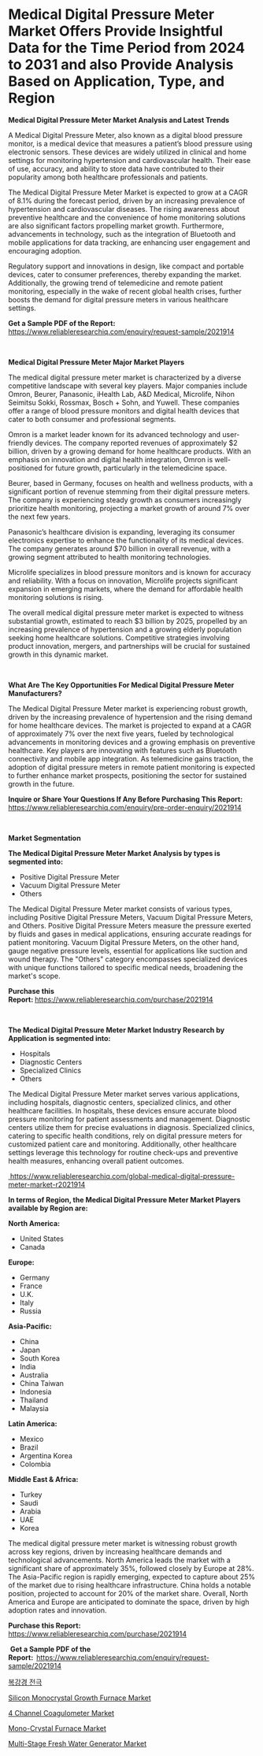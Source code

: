 <p><h1>Medical Digital Pressure Meter Market Offers Provide Insightful Data for the Time Period from 2024 to 2031 and also Provide Analysis Based on Application, Type, and Region</h1></p><p><strong>Medical Digital Pressure Meter Market Analysis and Latest Trends</strong></p>
<p><p>A Medical Digital Pressure Meter, also known as a digital blood pressure monitor, is a medical device that measures a patient’s blood pressure using electronic sensors. These devices are widely utilized in clinical and home settings for monitoring hypertension and cardiovascular health. Their ease of use, accuracy, and ability to store data have contributed to their popularity among both healthcare professionals and patients.</p><p>The Medical Digital Pressure Meter Market is expected to grow at a CAGR of 8.1% during the forecast period, driven by an increasing prevalence of hypertension and cardiovascular diseases. The rising awareness about preventive healthcare and the convenience of home monitoring solutions are also significant factors propelling market growth. Furthermore, advancements in technology, such as the integration of Bluetooth and mobile applications for data tracking, are enhancing user engagement and encouraging adoption. </p><p>Regulatory support and innovations in design, like compact and portable devices, cater to consumer preferences, thereby expanding the market. Additionally, the growing trend of telemedicine and remote patient monitoring, especially in the wake of recent global health crises, further boosts the demand for digital pressure meters in various healthcare settings.</p></p>
<p><strong>Get a Sample PDF of the Report:&nbsp;</strong> <a href="https://www.reliableresearchiq.com/enquiry/request-sample/2021914?utm_campaign=99&utm_medium=2&utm_source=Github&utm_content=ia&utm_term=28102024&utm_id=medical-digital-pressure-meter">https://www.reliableresearchiq.com/enquiry/request-sample/2021914</a></p>
<p>&nbsp;</p>
<p><strong>Medical Digital Pressure Meter Major Market Players</strong></p>
<p><p>The medical digital pressure meter market is characterized by a diverse competitive landscape with several key players. Major companies include Omron, Beurer, Panasonic, iHealth Lab, A&D Medical, Microlife, Nihon Seimitsu Sokki, Rossmax, Bosch + Sohn, and Yuwell. These companies offer a range of blood pressure monitors and digital health devices that cater to both consumer and professional segments.</p><p>Omron is a market leader known for its advanced technology and user-friendly devices. The company reported revenues of approximately $2 billion, driven by a growing demand for home healthcare products. With an emphasis on innovation and digital health integration, Omron is well-positioned for future growth, particularly in the telemedicine space.</p><p>Beurer, based in Germany, focuses on health and wellness products, with a significant portion of revenue stemming from their digital pressure meters. The company is experiencing steady growth as consumers increasingly prioritize health monitoring, projecting a market growth of around 7% over the next few years.</p><p>Panasonic’s healthcare division is expanding, leveraging its consumer electronics expertise to enhance the functionality of its medical devices. The company generates around $70 billion in overall revenue, with a growing segment attributed to health monitoring technologies.</p><p>Microlife specializes in blood pressure monitors and is known for accuracy and reliability. With a focus on innovation, Microlife projects significant expansion in emerging markets, where the demand for affordable health monitoring solutions is rising.</p><p>The overall medical digital pressure meter market is expected to witness substantial growth, estimated to reach $3 billion by 2025, propelled by an increasing prevalence of hypertension and a growing elderly population seeking home healthcare solutions. Competitive strategies involving product innovation, mergers, and partnerships will be crucial for sustained growth in this dynamic market.</p></p>
<p>&nbsp;</p>
<p><strong>What Are The Key Opportunities For Medical Digital Pressure Meter Manufacturers?</strong></p>
<p><p>The Medical Digital Pressure Meter market is experiencing robust growth, driven by the increasing prevalence of hypertension and the rising demand for home healthcare devices. The market is projected to expand at a CAGR of approximately 7% over the next five years, fueled by technological advancements in monitoring devices and a growing emphasis on preventive healthcare. Key players are innovating with features such as Bluetooth connectivity and mobile app integration. As telemedicine gains traction, the adoption of digital pressure meters in remote patient monitoring is expected to further enhance market prospects, positioning the sector for sustained growth in the future.</p></p>
<p><strong>Inquire or Share Your Questions If Any Before Purchasing This Report:</strong> <a href="https://www.reliableresearchiq.com/enquiry/pre-order-enquiry/2021914?utm_campaign=99&utm_medium=2&utm_source=Github&utm_content=ia&utm_term=28102024&utm_id=medical-digital-pressure-meter">https://www.reliableresearchiq.com/enquiry/pre-order-enquiry/2021914</a></p>
<p>&nbsp;</p>
<p><strong>Market Segmentation</strong></p>
<p><strong>The Medical Digital Pressure Meter Market Analysis by types is segmented into:</strong></p>
<p><ul><li>Positive Digital Pressure Meter</li><li>Vacuum Digital Pressure Meter</li><li>Others</li></ul></p>
<p><p>The Medical Digital Pressure Meter market consists of various types, including Positive Digital Pressure Meters, Vacuum Digital Pressure Meters, and Others. Positive Digital Pressure Meters measure the pressure exerted by fluids and gases in medical applications, ensuring accurate readings for patient monitoring. Vacuum Digital Pressure Meters, on the other hand, gauge negative pressure levels, essential for applications like suction and wound therapy. The "Others" category encompasses specialized devices with unique functions tailored to specific medical needs, broadening the market's scope.</p></p>
<p><strong>Purchase this Report:&nbsp;</strong><a href="https://www.reliableresearchiq.com/purchase/2021914?utm_campaign=99&utm_medium=2&utm_source=Github&utm_content=ia&utm_term=28102024&utm_id=medical-digital-pressure-meter">https://www.reliableresearchiq.com/purchase/2021914</a></p>
<p>&nbsp;</p>
<p><strong>The Medical Digital Pressure Meter Market Industry Research by Application is segmented into:</strong></p>
<p><ul><li>Hospitals</li><li>Diagnostic Centers</li><li>Specialized Clinics</li><li>Others</li></ul></p>
<p><p>The Medical Digital Pressure Meter market serves various applications, including hospitals, diagnostic centers, specialized clinics, and other healthcare facilities. In hospitals, these devices ensure accurate blood pressure monitoring for patient assessments and management. Diagnostic centers utilize them for precise evaluations in diagnosis. Specialized clinics, catering to specific health conditions, rely on digital pressure meters for customized patient care and monitoring. Additionally, other healthcare settings leverage this technology for routine check-ups and preventive health measures, enhancing overall patient outcomes.</p></p>
<p><a href="https://www.reliableresearchiq.com/global-medical-digital-pressure-meter-market-r2021914?utm_campaign=99&utm_medium=2&utm_source=Github&utm_content=ia&utm_term=28102024&utm_id=medical-digital-pressure-meter">&nbsp;https://www.reliableresearchiq.com/global-medical-digital-pressure-meter-market-r2021914</a></p>
<p><strong>In terms of Region, the Medical Digital Pressure Meter Market Players available by Region are:</strong></p>
<p>
    <p> <strong> North America: </strong>
        <ul>
            <li>United States</li>
            <li>Canada</li>
        </ul>
        </p> 
    <p> <strong> Europe: </strong>
        <ul>
            <li>Germany</li>
            <li>France</li>
            <li>U.K.</li>
            <li>Italy</li>
            <li>Russia</li>
        </ul>
        </p> 
    <p> <strong> Asia-Pacific: </strong>
        <ul>
            <li>China</li>
            <li>Japan</li>
            <li>South Korea</li>
            <li>India</li>
            <li>Australia</li>
            <li>China Taiwan</li>
            <li>Indonesia</li>
            <li>Thailand</li>
            <li>Malaysia</li>
        </ul>
        </p> 
    <p> <strong> Latin America: </strong>
        <ul>
            <li>Mexico</li>
            <li>Brazil</li>
            <li>Argentina Korea</li>
            <li>Colombia</li>
        </ul>
        </p> 
    <p> <strong> Middle East & Africa: </strong>
        <ul>
            <li>Turkey</li>
            <li>Saudi</li>
            <li>Arabia</li>
            <li>UAE</li>
            <li>Korea</li>
        </ul>
    </p>
    </p>
<p><p>The medical digital pressure meter market is witnessing robust growth across key regions, driven by increasing healthcare demands and technological advancements. North America leads the market with a significant share of approximately 35%, followed closely by Europe at 28%. The Asia-Pacific region is rapidly emerging, expected to capture about 25% of the market due to rising healthcare infrastructure. China holds a notable position, projected to account for 20% of the market share. Overall, North America and Europe are anticipated to dominate the space, driven by high adoption rates and innovation.</p></p>
<p><strong>Purchase this Report: </strong><a href="https://www.reliableresearchiq.com/purchase/2021914?utm_campaign=99&utm_medium=2&utm_source=Github&utm_content=ia&utm_term=28102024&utm_id=medical-digital-pressure-meter">https://www.reliableresearchiq.com/purchase/2021914</a></p>
<p>&nbsp;<strong>Get a Sample PDF of the Report:&nbsp;&nbsp;</strong><a href="https://www.reliableresearchiq.com/enquiry/request-sample/2021914?utm_campaign=99&utm_medium=2&utm_source=Github&utm_content=ia&utm_term=28102024&utm_id=medical-digital-pressure-meter">https://www.reliableresearchiq.com/enquiry/request-sample/2021914</a></p>
<p><strong></strong></p>
<p><p><a href="https://github.com/sougarounis/Market-Research-Report-List-6/blob/main/795422621295.md?utm_campaign=99&utm_medium=2&utm_source=Github&utm_content=ia&utm_term=28102024&utm_id=medical-digital-pressure-meter">복강경 전극</a></p><p><a href="https://www.linkedin.com/pulse/regulatory-landscape-its-influence-global-silicon-monocrystal-xjrye?trk=public_post_embed_feed-article-content&utm_campaign=99&utm_medium=2&utm_source=Github&utm_content=ia&utm_term=28102024&utm_id=medical-digital-pressure-meter">Silicon Monocrystal Growth Furnace Market</a></p><p><a href="https://github.com/anidillnagatat/Market-Research-Report-List-1/blob/main/4-channel-coagulometer-market.md?utm_campaign=99&utm_medium=2&utm_source=Github&utm_content=ia&utm_term=28102024&utm_id=medical-digital-pressure-meter">4 Channel Coagulometer Market</a></p><p><a href="https://www.linkedin.com/pulse/mono-crystal-furnace-market-innovations-trends-comprehensive-2kz6e?trk=public_post_embed_feed-article-content&utm_campaign=99&utm_medium=2&utm_source=Github&utm_content=ia&utm_term=28102024&utm_id=medical-digital-pressure-meter">Mono-Crystal Furnace Market</a></p><p><a href="https://issuu.com/reportprime-2/docs/multi-stage-fresh-water-generator-m_27634eb82b5cce?utm_campaign=99&utm_medium=2&utm_source=Github&utm_content=ia&utm_term=28102024&utm_id=medical-digital-pressure-meter">Multi-Stage Fresh Water Generator Market</a></p></p>